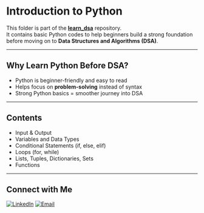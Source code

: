 # Introduction to Python  

This folder is part of the **[learn_dsa](https://github.com/Syed-Sharjeel/learn_dsa/tree/main)** repository.  
It contains basic Python codes to help beginners build a strong foundation before moving on to **Data Structures and Algorithms (DSA)**.  

---

## Why Learn Python Before DSA?
- Python is beginner-friendly and easy to read 
- Helps focus on **problem-solving** instead of syntax
- Strong Python basics = smoother journey into DSA 

---

## Contents
- Input & Output
- Variables and Data Types
- Conditional Statements (if, else, elif) 
- Loops (for, while)
- Lists, Tuples, Dictionaries, Sets    
- Functions  

---

## Connect with Me  
[![LinkedIn](https://img.shields.io/badge/LinkedIn-blue?style=for-the-badge&logo=linkedin)](YOUR_LINKEDIN_URL)
[![Email](https://img.shields.io/badge/Email-red?style=for-the-badge&logo=gmail)](mailto:YOUR_EMAIL@example.com)  
